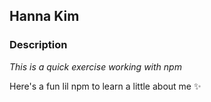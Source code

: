 ## Hanna Kim

### Description

_This is a quick exercise working with npm_

Here's a fun lil npm to learn a little about me :sparkles: